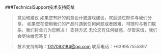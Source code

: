 ###TechnicalSupport技术支持网址

> 意见和建议 如果您有好的创意设计或游戏建议，欢迎通过邮件与我们分享。 如果您在使用我们的产品时遇到任何问题或者困难，可随时与我们联系，我们将全力为您解决！
> 支持方式 无论您有任何疑惑，尽管来信，我们会尽快给您答复！


> 技术支持邮箱：1317063184@qq.com
> 联系电话：+639957555897
